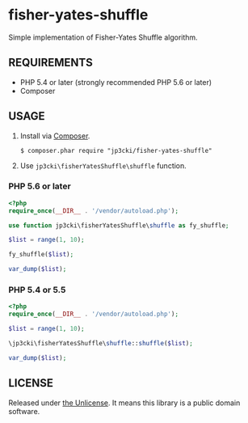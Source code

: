 fisher-yates-shuffle
====================

Simple implementation of Fisher-Yates Shuffle algorithm.


REQUIREMENTS
------------

* PHP 5.4 or later (strongly recommended PHP 5.6 or later)
* Composer


USAGE
-----

1. Install via [Composer](https://getcomposer.org/).

    `$ composer.phar require "jp3cki/fisher-yates-shuffle"`

2. Use `jp3cki\fisherYatesShuffle\shuffle` function.

### PHP 5.6 or later ###

```php
<?php
require_once(__DIR__ . '/vendor/autoload.php');

use function jp3cki\fisherYatesShuffle\shuffle as fy_shuffle;

$list = range(1, 10);

fy_shuffle($list);

var_dump($list);
```

### PHP 5.4 or 5.5 ###

```php
<?php
require_once(__DIR__ . '/vendor/autoload.php');

$list = range(1, 10);

\jp3cki\fisherYatesShuffle\shuffle::shuffle($list);

var_dump($list);
```


LICENSE
-------

Released under [the Unlicense](http://unlicense.org/).
It means this library is a public domain software.
